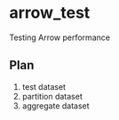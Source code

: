 # arrow_test

Testing Arrow performance

## Plan

1. test dataset
1. partition dataset
1. aggregate dataset
